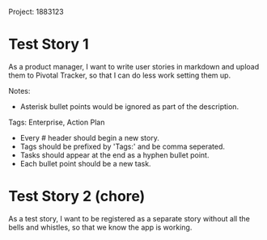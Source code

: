 Project: 1883123

# Test Story 1

As a product manager,
I want to write user stories in markdown and upload them to Pivotal Tracker,
so that I can do less work setting them up.

Notes:
* Asterisk bullet points would be ignored as part of the description.

Tags: Enterprise, Action Plan

- Every # header should begin a new story.
- Tags should be prefixed by 'Tags:' and be comma seperated.
- Tasks should appear at the end as a hyphen bullet point.
- Each bullet point should be a new task.

# Test Story 2 (chore)

As a test story,
I want to be registered as a separate story without all the bells and whistles,
so that we know the app is working.
